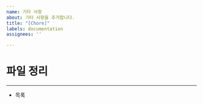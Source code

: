 ```yaml
---
name: 기타 사항
about: 기타 사항을 추가합니다.
title: "[Chore]"
labels: documentation
assignees: ''

---
```


# 파일 정리
---
- 목록
